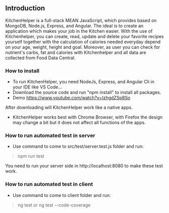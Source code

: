 ## Introduction

KitchenHelper is a full-stack MEAN JavaScript, which provides based on MongoDB, Node.js, Express, and Angular. The ideal is to create an application which makes your job in the Kitchen easier. With the use of Kitchenhelper, you can create, read, update and delete your favorite recipes yourself together with the calculation of calories needed everyday depend on your age, weight, height and goal. Moreover, as user you can check for nutrient's carbs, fat and calories with Kitchenhelper and all data are collected from Food Data Central.

### How to install
- To run KitchenHelper, you need NodeJs, Express, and Angular Cli in your IDE like VS Code...
- Download the source code and run "npm install" to install all packages.
- Demo https://www.youtube.com/watch?v=IzhgdZSp8So

After downloading will KitchenHelper work like a native apps.

- KitchenHelper works best with Chrome Browser, with Firefox the design may change a bit but it does not affect all functions of the apps.

### How to run automated test in server
- Use command to come to src/test/server.test.js folder and run:

>npm run test

You need to run your server side in http://localhost:8080 to make these test work.

### How to run automated test in client
- Use command to come to client folder and run:
>ng test 
or
>ng test --code-coverage
